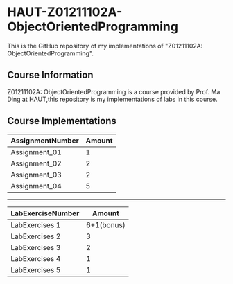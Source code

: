 # HAUT-Z01211102A-ObjectOrientedProgramming

This is the GitHub repository of my implementations of "Z01211102A: ObjectOrientedProgramming".

## Course Information

Z01211102A: ObjectOrientedProgramming is a course provided by Prof. Ma Ding at HAUT,this repository is my implementations of labs in this course.

## Course Implementations

| AssignmentNumber | Amount |
| ---------------- | ------ |
| Assignment_01    | 1      |
| Assignment_02    | 2      |
| Assignment_03    | 2      |
| Assignment_04    | 5      |

---

| LabExerciseNumber | Amount     |
| ----------------- | ---------- |
| LabExercises 1    | 6+1(bonus) |
| LabExercises 2    | 3          |
| LabExercises 3    | 2          |
| LabExercises 4    | 1          |
| LabExercises 5    | 1          |
